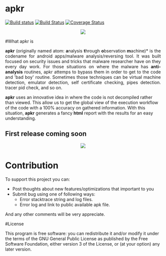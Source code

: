 # apkr
[![Build status](https://ci.appveyor.com/api/projects/status/e1o3djbyvgo7m5u0?svg=true)](https://ci.appveyor.com/project/zerjioang/apkr)
[![Build Status](https://travis-ci.org/apkr/apkr.svg?branch=master)](https://travis-ci.org/apkr/apkr)
[![Coverage Status](https://coveralls.io/repos/github/apkr/apkr/badge.svg?branch=master)](https://coveralls.io/github/apkr/apkr?branch=master)


<p align="center">
<img src ="https://avatars1.githubusercontent.com/u/22367829?v=3&s=200" />
</p>

#What apkr is
<p align="justify">
<b>apkr</b> (originally named atom: <b>a</b>nalysis <b>t</b>hrough <b>o</b>bservation <b>m</b>achine)* is the codename for android apps/malware analysis/reversing tool. It was built focused on security issues and tricks that malware researcher have on they every day work. For those situations on where the malware has <b>anti-analysis</b> routines, apkr attemps to bypass them in order to get to the code and 'bad boy' routine. Sometimes those techniques can be virtual machine detection, emulator detection, self certificate checking, pipes detection. tracer pid check, and so on.

<b>apkr</b> uses an innovative idea in where the code is not decompiled rather than viewed. This allow us to get the global view of the execution workflow of the code with a 100% accuracy on gathered information. With this situation, <b>apkr</b> generates a fancy <b>html</b> report with the results for an easy understanding.
</p>

## First release coming soon

<p align="center">
<img src ="add-later" />
</p>

# Contribution

To support this project you can:

  - Post thoughts about new features/optimizations that important to you
  - Submit bug using one of following ways:
    * Error stacktrace string and log files.
    * Error log and link to public available apk file.
  
And any other comments will be very appreciate.

#License

This program is free software: you can redistribute it and/or modify it under the terms of the GNU General Public License as published by the Free Software Foundation, either version 3 of the License, or (at your option) any later version.

